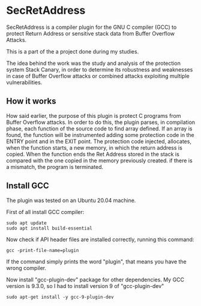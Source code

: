 # SecRetAddress
SecRetAddress is a compiler plugin for the GNU C compiler (GCC) to protect Return Address or sensitive stack data from Buffer Overflow Attacks.

This is a part of the a project done during my studies.

The idea behind the work was the study and analysis of the protection system Stack Canary, in order to determine its robustness and weaknesses in case of Buffer Overflow attacks or combined attacks exploiting multiple vulnerabilities.

## How it works

How said earlier, the purpose of this plugin is protect C programs from Buffer Overflow attacks. In order to do this, the plugin parses, in compilation phase, each function of the source code to find array defined. If an array is found, the function will be instrumented adding some protection code in the ENTRY point and in the EXIT point.
The protection code injected, allocates, when the function starts, a new memory, in which the return address is copied. When the function ends the Ret Address stored in the stack is compared with the one copied in the memory previously created. if there is a mismatch, the program is terminated.


## Install GCC

The plugin was tested on an Ubuntu 20.04 machine.

First of all install GCC compiler:

``` 
sudo apt update
sudo apt install build-essential
```
Now check if API header files are installed correctly, running this command:
```
gcc -print-file-name=plugin
```
If the command simply prints the word "plugin", that means you have the wrong compiler.

Now install "gcc-plugin-dev" package for other dependencies.
My GCC version is 9.3.0, so I had to install version 9 of "gcc-plugin-dev"

```
sudo apt-get install -y gcc-9-plugin-dev
```

